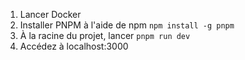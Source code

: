 1. Lancer Docker
2. Installer PNPM à l'aide de npm `npm install -g pnpm`
3. À la racine du projet, lancer `pnpm run dev`
4. Accédez à localhost:3000

